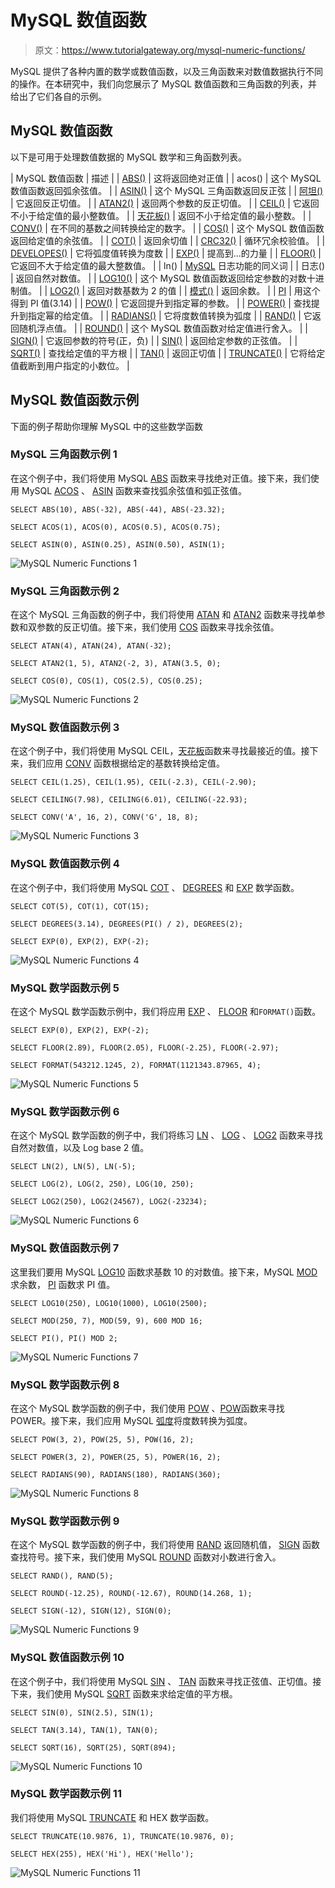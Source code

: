 # MySQL 数值函数

> 原文：<https://www.tutorialgateway.org/mysql-numeric-functions/>

MySQL 提供了各种内置的数学或数值函数，以及三角函数来对数值数据执行不同的操作。在本研究中，我们向您展示了 MySQL 数值函数和三角函数的列表，并给出了它们各自的示例。

## MySQL 数值函数

以下是可用于处理数值数据的 MySQL 数学和三角函数列表。

| MySQL 数值函数 | 描述 |
| [ABS()](https://www.tutorialgateway.org/mysql-abs-function/) | 这将返回绝对正值 |
| acos() | 这个 MySQL 数值函数返回弧余弦值。 |
| [ASIN()](https://www.tutorialgateway.org/mysql-asin-fnction/) | 这个 MySQL 三角函数返回反正弦 |
| [阿坦()](https://www.tutorialgateway.org/mysql-atan-function/) | 它返回反正切值。 |
| [ATAN2()](https://www.tutorialgateway.org/mysql-atan2-function/) | 返回两个参数的反正切值。 |
| [CEIL()](https://www.tutorialgateway.org/mysql-ceiling-function/) | 它返回不小于给定值的最小整数值。 |
| [天花板()](https://www.tutorialgateway.org/mysql-ceiling-function/) | 返回不小于给定值的最小整数。 |
| [CONV()](https://www.tutorialgateway.org/mysql-conv-function/) | 在不同的基数之间转换给定的数字。 |
| [COS()](https://www.tutorialgateway.org/mysql-cos-function/) | 这个 MySQL 数值函数返回给定值的余弦值。 |
| [COT()](https://www.tutorialgateway.org/mysql-cot-function/) | 返回余切值 |
| [CRC32()](https://www.tutorialgateway.org/mysql-crc32-function/) | 循环冗余校验值。 |
| [DEVELOPES()](https://www.tutorialgateway.org/mysql-degrees-function/) | 它将弧度值转换为度数 |
| [EXP()](https://www.tutorialgateway.org/mysql-exp-function/) | 提高到...的力量 |
| [FLOOR()](https://www.tutorialgateway.org/mysql-floor-function/) | 它返回不大于给定值的最大整数值。 |
| ln() | [MySQL](https://www.tutorialgateway.org/mysql-tutorial/) 日志功能的同义词 |
| 日志() | 返回自然对数值。 |
| [LOG10()](https://www.tutorialgateway.org/mysql-log10-function/) | 这个 MySQL 数值函数返回给定参数的对数十进制值。 |
| [LOG2()](https://www.tutorialgateway.org/mysql-log2-function/) | 返回对数基数为 2 的值 |
| [模式()](https://www.tutorialgateway.org/mysql-mod-function/) | 返回余数。 |
| [PI](https://www.tutorialgateway.org/mysql-pi-function/) | 用这个得到 PI 值(3.14) |
| [POW()](https://www.tutorialgateway.org/mysql-pow-function/) | 它返回提升到指定幂的参数。 |
| [POWER()](https://www.tutorialgateway.org/mysql-power-function/) | 查找提升到指定幂的给定值。 |
| [RADIANS()](https://www.tutorialgateway.org/mysql-radians-function/) | 它将度数值转换为弧度 |
| [RAND()](https://www.tutorialgateway.org/mysql-rand-function/) | 它返回随机浮点值。 |
| [ROUND()](https://www.tutorialgateway.org/mysql-round-function/) | 这个 MySQL 数值函数对给定值进行舍入。 |
| [SIGN()](https://www.tutorialgateway.org/mysql-sign-function/) | 它返回参数的符号(正，负) |
| [SIN()](https://www.tutorialgateway.org/mysql-sin-function/) | 返回给定参数的正弦值。 |
| [SQRT()](https://www.tutorialgateway.org/mysql-sqrt-function/) | 查找给定值的平方根 |
| [TAN()](https://www.tutorialgateway.org/mysql-tan-function/) | 返回正切值 |
| [TRUNCATE()](https://www.tutorialgateway.org/mysql-truncate-function/) | 它将给定值截断到用户指定的小数位。 |

## MySQL 数值函数示例

下面的例子帮助你理解 MySQL 中的这些数学函数

### MySQL 三角函数示例 1

在这个例子中，我们将使用 MySQL [ABS](https://www.tutorialgateway.org/mysql-abs-function/) 函数来寻找绝对正值。接下来，我们使用 MySQL [ACOS](https://www.tutorialgateway.org/mysql-acos-function/) 、 [ASIN](https://www.tutorialgateway.org/mysql-asin-fnction/) 函数来查找弧余弦值和弧正弦值。

```
SELECT ABS(10), ABS(-32), ABS(-44), ABS(-23.32);

SELECT ACOS(1), ACOS(0), ACOS(0.5), ACOS(0.75);

SELECT ASIN(0), ASIN(0.25), ASIN(0.50), ASIN(1);
```

![MySQL Numeric Functions 1](img/3a0b4362f524826be73ae4fda8cd2a77.png)

### MySQL 三角函数示例 2

在这个 MySQL 三角函数的例子中，我们将使用 [ATAN](https://www.tutorialgateway.org/mysql-atan-function/) 和 [ATAN2](https://www.tutorialgateway.org/mysql-atan2-function/) 函数来寻找单参数和双参数的反正切值。接下来，我们使用 [COS](https://www.tutorialgateway.org/mysql-cos-function/) 函数来寻找余弦值。

```
SELECT ATAN(4), ATAN(24), ATAN(-32);

SELECT ATAN2(1, 5), ATAN2(-2, 3), ATAN(3.5, 0);

SELECT COS(0), COS(1), COS(2.5), COS(0.25);
```

![MySQL Numeric Functions 2](img/c9c241088a3c6530c71ccb61fb92a52a.png)

### MySQL 数值函数示例 3

在这个例子中，我们将使用 MySQL CEIL，[天花板](https://www.tutorialgateway.org/mysql-ceiling-function/)函数来寻找最接近的值。接下来，我们应用 [CONV](https://www.tutorialgateway.org/mysql-conv-function/) 函数根据给定的基数转换给定值。

```
SELECT CEIL(1.25), CEIL(1.95), CEIL(-2.3), CEIL(-2.90);

SELECT CEILING(7.98), CEILING(6.01), CEILING(-22.93);

SELECT CONV('A', 16, 2), CONV('G', 18, 8);
```

![MySQL Numeric Functions 3](img/9a5e95c2502f3c690e2d038cfd4840f1.png)

### MySQL 数值函数示例 4

在这个例子中，我们将使用 MySQL [COT](https://www.tutorialgateway.org/mysql-cot-function/) 、 [DEGREES](https://www.tutorialgateway.org/mysql-degrees-function/) 和 [EXP](https://www.tutorialgateway.org/mysql-exp-function/) 数学函数。

```
SELECT COT(5), COT(1), COT(15);

SELECT DEGREES(3.14), DEGREES(PI() / 2), DEGREES(2);

SELECT EXP(0), EXP(2), EXP(-2);
```

![MySQL Numeric Functions 4](img/821979f09573486a6975cdb3beb845ab.png)

### MySQL 数学函数示例 5

在这个 MySQL 数学函数示例中，我们将应用 [EXP](https://www.tutorialgateway.org/mysql-exp-function/) 、 [FLOOR](https://www.tutorialgateway.org/mysql-floor-function/) 和`FORMAT()`函数。

```
SELECT EXP(0), EXP(2), EXP(-2);

SELECT FLOOR(2.89), FLOOR(2.05), FLOOR(-2.25), FLOOR(-2.97);

SELECT FORMAT(543212.1245, 2), FORMAT(1121343.87965, 4);
```

![MySQL Numeric Functions 5](img/fb22038a1ffc9c554aea56013df7814a.png)

### MySQL 数学函数示例 6

在这个 MySQL 数学函数的例子中，我们将练习 [LN](https://www.tutorialgateway.org/mysql-ln-function/) 、 [LOG](https://www.tutorialgateway.org/mysql-log-function/) 、 [LOG2](https://www.tutorialgateway.org/mysql-log2-function/) 函数来寻找自然对数值，以及 Log base 2 值。

```
SELECT LN(2), LN(5), LN(-5);

SELECT LOG(2), LOG(2, 250), LOG(10, 250);

SELECT LOG2(250), LOG2(24567), LOG2(-23234);
```

![MySQL Numeric Functions 6](img/58f1d7741cc9c2ea23fe501b2a5c4a30.png)

### MySQL 数值函数示例 7

这里我们要用 MySQL [LOG10](https://www.tutorialgateway.org/mysql-log10-function/) 函数求基数 10 的对数值。接下来，MySQL [MOD](https://www.tutorialgateway.org/mysql-mod-function/) 求余数， [PI](https://www.tutorialgateway.org/mysql-pi-function/) 函数求 PI 值。

```
SELECT LOG10(250), LOG10(1000), LOG10(2500);

SELECT MOD(250, 7), MOD(59, 9), 600 MOD 16;

SELECT PI(), PI() MOD 2;
```

![MySQL Numeric Functions 7](img/de84be4674678cf756e3cb3e777afc36.png)

### MySQL 数学函数示例 8

在这个 MySQL 数学函数的例子中，我们使用 [POW](https://www.tutorialgateway.org/mysql-pow-function/) 、[POW](https://www.tutorialgateway.org/mysql-power-function/)函数来寻找 POWER。接下来，我们应用 MySQL [弧度](https://www.tutorialgateway.org/mysql-radians-function/)将度数转换为弧度。

```
SELECT POW(3, 2), POW(25, 5), POW(16, 2);

SELECT POWER(3, 2), POWER(25, 5), POWER(16, 2);

SELECT RADIANS(90), RADIANS(180), RADIANS(360);
```

![MySQL Numeric Functions 8](img/b8402364922fa0efa4f8bbf62d5695d9.png)

### MySQL 数学函数示例 9

在这个 MySQL 数学函数的例子中，我们将使用 [RAND](https://www.tutorialgateway.org/mysql-rand-function/) 返回随机值， [SIGN](https://www.tutorialgateway.org/mysql-sign-function/) 函数查找符号。接下来，我们使用 MySQL [ROUND](https://www.tutorialgateway.org/mysql-round-function/) 函数对小数进行舍入。

```
SELECT RAND(), RAND(5);

SELECT ROUND(-12.25), ROUND(-12.67), ROUND(14.268, 1);

SELECT SIGN(-12), SIGN(12), SIGN(0);
```

![MySQL Numeric Functions 9](img/fa16046f572def4ba200f14f23089c64.png)

### MySQL 数值函数示例 10

在这个例子中，我们将使用 MySQL [SIN](https://www.tutorialgateway.org/mysql-sin-function/) 、 [TAN](https://www.tutorialgateway.org/mysql-tan-function/) 函数来寻找正弦值、正切值。接下来，我们使用 MySQL [SQRT](https://www.tutorialgateway.org/mysql-sqrt-function/) 函数来求给定值的平方根。

```
SELECT SIN(0), SIN(2.5), SIN(1);

SELECT TAN(3.14), TAN(1), TAN(0);

SELECT SQRT(16), SQRT(25), SQRT(894);
```

![MySQL Numeric Functions 10](img/7eb560d96ddefe9fd19517bf9fe0b69d.png)

### MySQL 数学函数示例 11

我们将使用 MySQL [TRUNCATE](https://www.tutorialgateway.org/mysql-truncate-function/) 和 HEX 数学函数。

```
SELECT TRUNCATE(10.9876, 1), TRUNCATE(10.9876, 0);

SELECT HEX(255), HEX('Hi'), HEX('Hello');
```

![MySQL Numeric Functions 11](img/03ef7b7b78572a12f80e59703d245803.png)